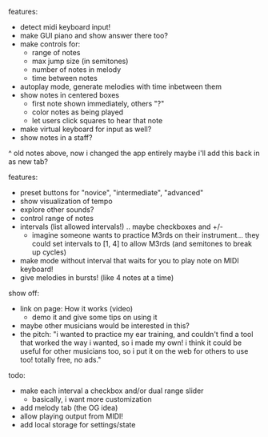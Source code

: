 features:

- detect midi keyboard input!
- make GUI piano and show answer there too?
- make controls for:
  - range of notes
  - max jump size (in semitones)
  - number of notes in melody
  - time between notes
- autoplay mode, generate melodies with time inbetween them
- show notes in centered boxes
  - first note shown immediately, others "?"
  - color notes as being played
  - let users click squares to hear that note
- make virtual keyboard for input as well?
- show notes in a staff?

^ old notes above, now i changed the app entirely
maybe i'll add this back in as new tab?

features:

- preset buttons for "novice", "intermediate", "advanced"
- show visualization of tempo
- explore other sounds?
- control range of notes
- intervals (list allowed intervals!) .. maybe checkboxes and +/-
  - imagine someone wants to practice M3rds on their instrument... they could set intervals to [1, 4] to allow M3rds (and semitones to break up cycles)
- make mode without interval that waits for you to play note on MIDI keyboard!
- give melodies in bursts! (like 4 notes at a time)

show off:

- link on page: How it works (video)
  - demo it and give some tips on using it
- maybe other musicians would be interested in this?
- the pitch: "i wanted to practice my ear training, and couldn't find a tool that worked the way i wanted, so i made my own! i think it could be useful for other musicians too, so i put it on the web for others to use too! totally free, no ads."

todo:

- make each interval a checkbox and/or dual range slider
  - basically, i want more customization
- add melody tab (the OG idea)
- allow playing output from MIDI!
- add local storage for settings/state
